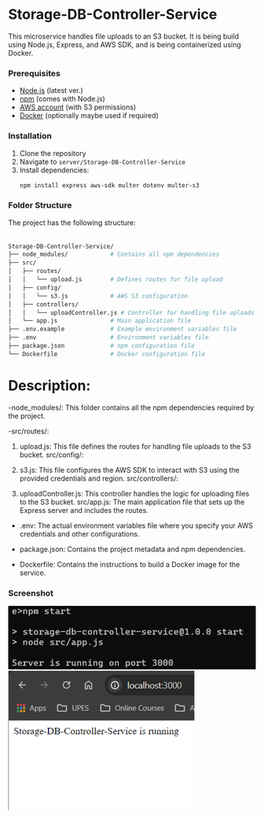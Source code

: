 # Storage-DB-Controller-Service

This microservice handles file uploads to an S3 bucket. It is being build using Node.js, Express, and AWS SDK, and is being containerized using Docker.


### Prerequisites


- [Node.js](https://nodejs.org/) (latest ver.)
- [npm](https://www.npmjs.com/get-npm) (comes with Node.js)
- [AWS account](https://aws.amazon.com/) (with S3 permissions)
- [Docker](https://www.docker.com/) (optionally maybe used if required)


### Installation

1. Clone the repository
2. Navigate to `server/Storage-DB-Controller-Service`
3. Install dependencies:
   ```bash
   npm install express aws-sdk multer dotenv multer-s3
      ```


### Folder Structure
The project has the following structure:

 ```bash

Storage-DB-Controller-Service/
├── node_modules/            # Contains all npm dependencies
├── src/
│   ├── routes/
│   │   └── upload.js        # Defines routes for file upload
│   ├── config/
│   │   └── s3.js            # AWS S3 configuration
│   ├── controllers/
│   │   └── uploadController.js # Controller for handling file uploads
│   └── app.js               # Main application file
├── .env.example             # Example environment variables file
├── .env                     # Environment variables file
├── package.json             # npm configuration file
└── Dockerfile               # Docker configuration file

 ```

# Description:

-node_modules/: This folder contains all the npm dependencies required by the project.

-src/routes/:

1. upload.js: This file defines the routes for handling file uploads to the S3 bucket.
src/config/:

2. s3.js: This file configures the AWS SDK to interact with S3 using the provided credentials and region.
src/controllers/:

3. uploadController.js: This controller handles the logic for uploading files to the S3 bucket.
src/app.js: The main application file that sets up the Express server and includes the routes.

- .env: The actual environment variables file where you specify your AWS credentials and other configurations.

- package.json: Contains the project metadata and npm dependencies.

- Dockerfile: Contains the instructions to build a Docker image for the service.
 

### Screenshot 

![cmd](image-1.png)
![port 3000](image.png)
